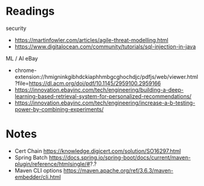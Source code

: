 # Readings
security
- https://martinfowler.com/articles/agile-threat-modelling.html
- https://www.digitalocean.com/community/tutorials/sql-injection-in-java

ML / AI eBay
- chrome-extension://hmigninkgibhdckiaphhmbgcghochdjc/pdfjs/web/viewer.html?file=https://dl.acm.org/doi/pdf/10.1145/2959100.2959166
- https://innovation.ebayinc.com/tech/engineering/building-a-deep-learning-based-retrieval-system-for-personalized-recommendations/
- https://innovation.ebayinc.com/tech/engineering/increase-a-b-testing-power-by-combining-experiments/

# Notes
- Cert Chain https://knowledge.digicert.com/solution/SO16297.html
- Spring Batch https://docs.spring.io/spring-boot/docs/current/maven-plugin/reference/htmlsingle/#?.?
- Maven CLI options https://maven.apache.org/ref/3.6.3/maven-embedder/cli.html
